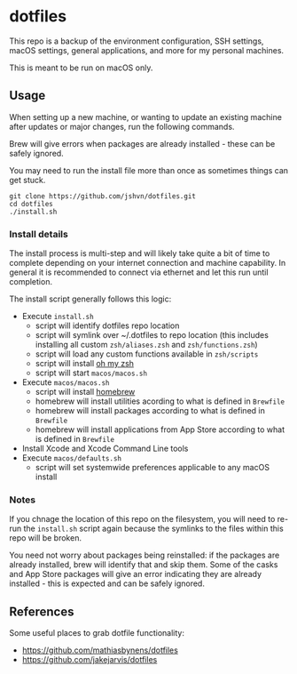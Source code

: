# dotfiles

This repo is a backup of the environment configuration, SSH settings, macOS settings, general applications, and more for my personal machines.

This is meant to be run on macOS only.


## Usage

When setting up a new machine, or wanting to update an existing machine after updates or major changes, run the following commands.

Brew will give errors when packages are already installed - these can be safely ignored.

You may need to run the install file more than once as sometimes things can get stuck.

```
git clone https://github.com/jshvn/dotfiles.git
cd dotfiles
./install.sh
```

### Install details

The install process is multi-step and will likely take quite a bit of time to complete depending on your internet connection and machine capability. In general it is recommended to connect via ethernet and let this run until completion.

The install script generally follows this logic:

* Execute `install.sh`
    * script will identify dotfiles repo location
    * script will symlink over ~/.dotfiles to repo location (this includes installing all custom `zsh/aliases.zsh` and `zsh/functions.zsh`)
    * script will load any custom functions available in `zsh/scripts`
    * script will install [oh my zsh](https://github.com/ohmyzsh/ohmyzsh)
    * script will start `macos/macos.sh`
* Execute `macos/macos.sh`
    * script will install [homebrew](https://brew.sh/)
    * homebrew will install utilities acording to what is defined in `Brewfile`
    * homebrew will install packages according to what is defined in `Brewfile`
    * homebrew will install applications from App Store according to what is defined in `Brewfile`
* Install Xcode and Xcode Command Line tools
* Execute `macos/defaults.sh`
    * script will set systemwide preferences applicable to any macOS install



### Notes

If you chnage the location of this repo on the filesystem, you will need to re-run the `install.sh` script again because the symlinks to the files within this repo will be broken.

You need not worry about packages being reinstalled: if the packages are already installed, brew will identify that and skip them. Some of the casks and App Store packages will give an error indicating they are already installed - this is expected and can be safely ignored.

## References

Some useful places to grab dotfile functionality:

- https://github.com/mathiasbynens/dotfiles
- https://github.com/jakejarvis/dotfiles

